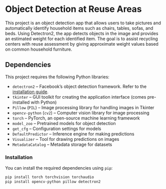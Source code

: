 # Object Detection at Reuse Areas
This project is an object detection app that allows users to take pictures and automatically identify household items such as chairs, tables, sofas, and beds.
Using Detectron2, the app detects objects in the image and provides an estimated weight for each identified item.
The goal is to assist recycling centers with reuse assessment by giving approximate weight values based on common household furniture.

## Dependencies

This project requires the following Python libraries:

- `detectron2` – Facebook’s object detection framework. Refer to the [installation guide](https://detectron2.readthedocs.io/en/latest/tutorials/install.html).
- `tkinter` – GUI toolkit for creating the application interface (comes pre-installed with Python)
- `Pillow` (`PIL`) – Image processing library for handling images in Tkinter
- `opencv-python` (`cv2`) – Computer vision library for image processing
- `torch` – PyTorch, an open-source machine learning framework
- `model_zoo` – Pretrained models for object detection
- `get_cfg` – Configuration settings for models
- `DefaultPredictor` – Inference engine for making predictions
- `Visualizer` – Tool for drawing predictions on images
- `MetadataCatalog` – Metadata storage for datasets

### Installation

You can install the required dependencies using `pip`:

```sh
pip install torch torchvision torchaudio
pip install opencv-python pillow detectron2
